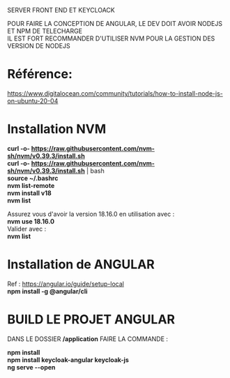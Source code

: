 
SERVER FRONT END ET KEYCLOACK

POUR FAIRE LA CONCEPTION DE ANGULAR, LE DEV DOIT AVOIR NODEJS ET NPM DE TELECHARGE <br/>
IL EST FORT RECOMMANDER D'UTILISER NVM POUR LA GESTION DES VERSION DE NODEJS <br/>

# Référence:
https://www.digitalocean.com/community/tutorials/how-to-install-node-js-on-ubuntu-20-04

# Installation NVM
**curl -o- https://raw.githubusercontent.com/nvm-sh/nvm/v0.39.3/install.sh** <br/>
**curl -o- https://raw.githubusercontent.com/nvm-sh/nvm/v0.39.3/install.sh** | bash <br/>
**source ~/.bashrc** <br/>
**nvm list-remote** <br/>
**nvm install v18** <br/>
**nvm list** <br/>

Assurez vous d'avoir la version 18.16.0 en utilisation avec : <br/>
**nvm use 18.16.0** <br/>
Valider avec : <br/>
**nvm list** <br/>


# Installation de ANGULAR
Ref : https://angular.io/guide/setup-local <br/>
**npm install -g @angular/cli** <br/>

# BUILD LE PROJET ANGULAR
DANS LE DOSSIER **/application** FAIRE LA COMMANDE : <br/>

**npm install** <br/>
**npm install keycloak-angular keycloak-js** <br/>
**ng serve --open** <br/>
